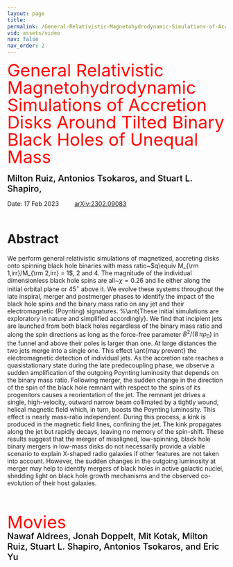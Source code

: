 ```yaml
---
layout: page
title: 
permalink: /General-Relativistic-Magnetohydrodynamic-Simulations-of-Accretion-Disks-Around-Tilted-Binary-Black-Holes-of-Unequal-Mass/
vid: assets/video
nav: false
nav_order: 2
---
```


<div class="alert alert-block alert-success">
     <span style="color:red;font-weight:400;font-size:40px;line-height:1em">
        General Relativistic Magnetohydrodynamic Simulations of Accretion Disks Around Tilted Binary Black Holes of Unequal Mass
     </span>
     <br/><br/>
     <span style="color:black;font-weight:500;font-size:20px">
    Milton Ruiz,
    Antonios Tsokaros, and
    Stuart L. Shapiro, 
     </span>
</div>

Date: 17 Feb 2023  &emsp;&emsp; [arXiv:2302.09083](https://arxiv.org/abs/2302.09083)
<br/><br/>


# Abstract 
  We perform general relativistic simulations of magnetized, accreting disks onto spinning black
  hole binaries with mass ratio~$q\equiv M_{\rm 1,irr}/M_{\rm 2,irr} = 1$, $2$ and $4$. The
  magnitude of the individual dimensionless black hole spins are all~$\chi= 0.26$ and lie either
  along the initial orbital plane or $45^\circ$ above it. We evolve these systems throughout the
  late inspiral, merger and postmerger phases to identify the impact of the black hole spins and
  the binary mass ratio on any jet and their electromagnetic (Poynting) signatures.
  %\ant{These initial simulations are exploratory in nature and simplified accordingly}.
  We find that
  incipient jets are launched from both black holes regardless of the binary mass ratio and along
  the spin directions as long as the force-free parameter $B^2/(8\,\pi\rho_0)$ in the funnel and
  above their poles is larger than one. At large distances the two jets merge into a single one.
  This effect \ant{may  prevent} the electromagnetic detection of individual jets. As the accretion
  rate reaches a quasistationary state during the late predecoupling phase, we observe a sudden
  amplification of the outgoing Poynting luminosity that depends on the binary mass ratio.
  Following merger, the sudden change in the direction of the spin of the black hole remnant with
  respect to the spins of its progenitors causes a reorientation of the jet. The remnant jet drives
  a single, high-velocity, outward narrow beam collimated by a tightly wound, helical magnetic
  field which, in turn, boosts the Poynting luminosity. This effect is nearly mass-ratio
  independent. During this process, a kink is produced in the magnetic field lines, confining the
  jet. The kink propagates along the jet but rapidly decays, leaving no memory of the spin-shift.
  These results suggest that the merger of misaligned, low-spinning, black hole binary mergers in
  low-mass disks
  do not necessarily
  provide a viable scenario to
  explain X-shaped radio galaxies if other
  features are not taken into account. However, the  sudden  changes in the outgoing luminosity
  at merger may help to identify mergers of black holes in active galactic nuclei, shedding light
  on black hole growth mechanisms and the observed co-evolution of their host galaxies.

<br/><br/>

<div class="alert alert-block alert-info">
     <span style="color:red;font-weight:400;font-size:40px;line-height:1em">
        Movies
     </span>
     <br/>
     <span style="color:black;font-weight:500;font-size:20px">
    Nawaf Aldrees,
    Jonah Doppelt,
    Mit Kotak,
    Milton Ruiz,
    Stuart L. Shapiro,
    Antonios Tsokaros, and
    Eric Yu
     </span>
</div>

<br/>

